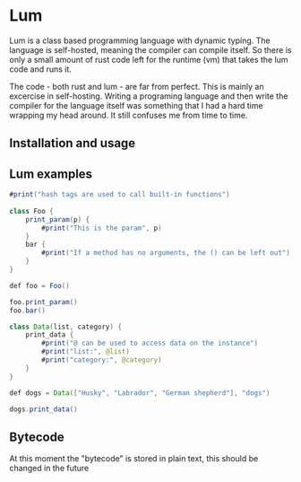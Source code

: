 # Lum

Lum is a class based programming language with dynamic typing. The language is self-hosted, meaning the compiler can compile itself.
So there is only a small amount of rust code left for the runtime (vm) that takes the lum code and runs it.

The code - both rust and lum - are far from perfect. This is mainly an excercise in self-hosting. Writing a programing language and
then write the compiler for the language itself was something that I had a hard time wrapping my head around. It still confuses me from
time to time.

## Installation and usage

## Lum examples
```java
#print("hash tags are used to call built-in functions")
    
class Foo {
    print_param(p) {
        #print("This is the param", p)
    }
    bar {
        #print("If a method has no arguments, the () can be left out")
    }
}

def foo = Foo()

foo.print_param()
foo.bar()

class Data(list, category) { 
    print_data {
        #print("@ can be used to access data on the instance")
        #print("list:", @list)
        #print("category:", @category)
    }
}

def dogs = Data(["Husky", "Labrador", "German shepherd"], "dogs")

dogs.print_data()

```


## Bytecode

At this moment the "bytecode" is stored in plain text, this should be changed in the future
